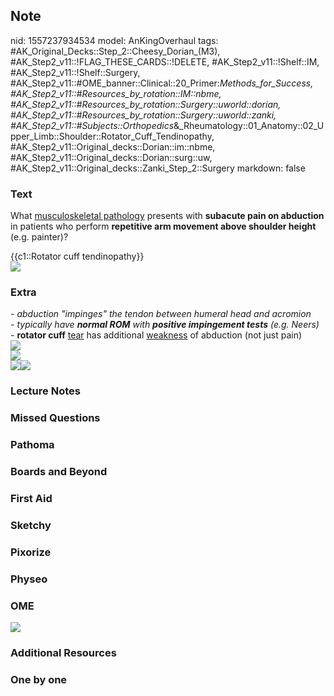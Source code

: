 ## Note
nid: 1557237934534
model: AnKingOverhaul
tags: #AK_Original_Decks::Step_2::Cheesy_Dorian_(M3), #AK_Step2_v11::!FLAG_THESE_CARDS::!DELETE, #AK_Step2_v11::!Shelf::IM, #AK_Step2_v11::!Shelf::Surgery, #AK_Step2_v11::#OME_banner::Clinical::20_Primer:_Methods_for_Success, #AK_Step2_v11::#Resources_by_rotation::IM::nbme, #AK_Step2_v11::#Resources_by_rotation::Surgery::uworld::dorian, #AK_Step2_v11::#Resources_by_rotation::Surgery::uworld::zanki, #AK_Step2_v11::#Subjects::Orthopedics_&_Rheumatology::01_Anatomy::02_Upper_Limb::Shoulder::Rotator_Cuff_Tendinopathy, #AK_Step2_v11::Original_decks::Dorian::im::nbme, #AK_Step2_v11::Original_decks::Dorian::surg::uw, #AK_Step2_v11::Original_decks::Zanki_Step_2::Surgery
markdown: false

### Text
What <u>musculoskeletal pathology</u> presents with <b>subacute
pain on abduction</b> in patients who perform <b>repetitive arm
movement above shoulder height</b> (e.g. painter)?
<div>
  {{c1::Rotator cuff tendinopathy}}
</div>
<div><img src="paste-975872404226049.jpg"></div>

### Extra
<div>
  <i>- abduction "impinges" the tendon between humeral head and
  acromion</i>
  <div>
    <i>- typically have <b>normal ROM</b> with <b>positive
    impingement tests</b> (e.g. Neers)</i>
  </div>
</div>
<div>
  - <b>rotator cuff</b> <u style="">tear</u> has additional
  <u>weakness</u> of abduction (not just pain)
</div>
<div><img src="paste-956862878973953.jpg"></div>
<div><img src="rotator%20cuff.png"></div><img src=
"paste-984526763327491.jpg"><img src="shoulder.png">

### Lecture Notes


### Missed Questions


### Pathoma


### Boards and Beyond


### First Aid


### Sketchy


### Pixorize


### Physeo


### OME
<div class="ome-widget">
  <a href="https://onlinemeded.org/spa/surgery?ref=anki"><img src=
  "_OME_AnkiFlashcards_Topic_1.png"></a>
</div>

### Additional Resources


### One by one

